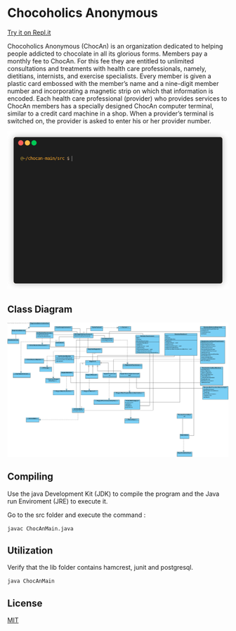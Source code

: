 # Chocoholics Anonymous

[Try it on Repl.it](https://replit.com/@dsaasd23/chocan)

Chocoholics Anonymous (ChocAn) is an organization dedicated to helping people addicted to chocolate in all its glorious forms. Members pay a monthly fee to ChocAn. For this fee they are entitled to unlimited consultations and treatments with health care professionals, namely, dietitians, internists, and exercise specialists. Every member is given a plastic card embossed with the member’s name and a nine-digit member number and incorporating a magnetic strip on which that information is encoded. Each health care professional (provider) who provides services to ChocAn members has a specially designed ChocAn computer terminal, similar to a credit card machine in a shop. When a provider’s terminal is switched on, the provider is asked to enter his or her provider number.

<p align="center"><img src="/Demo.gif?raw=true"/></p>

## Class Diagram

<p align="center"><img src="/ChocAnDiagrammeUML.png"/></p>

## Compiling

Use the java Development Kit (JDK) to compile the program and the Java run Enviroment (JRE) to execute it.

Go to the src folder and execute the command :

```bash
javac ChocAnMain.java
```

## Utilization

Verify that the lib folder contains hamcrest, junit and postgresql.

```bash
java ChocAnMain
```

## License
[MIT](https://choosealicense.com/licenses/mit/)
